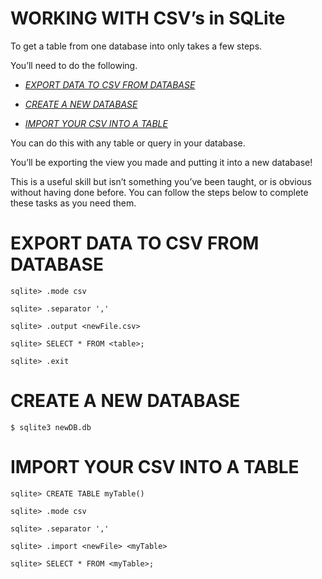 WORKING WITH CSV’s in SQLite
============================

To get a table from one database into only takes a few steps.

You’ll need to do the following.

-   [*EXPORT DATA TO CSV FROM DATABASE*](#export-data-to-csv-from-database)

-   [*CREATE A NEW DATABASE*](#create-a-new-database)

-   [*IMPORT YOUR CSV INTO A TABLE*](#import-your-csv-into-a-table)

You can do this with any table or query in your database.

You’ll be exporting the view you made and putting it into a new
database!

This is a useful skill but isn’t something you’ve been taught, or is
obvious without having done before. You can follow the steps below to
complete these tasks as you need them.

EXPORT DATA TO CSV FROM DATABASE
================================
```
sqlite> .mode csv

sqlite> .separator ','

sqlite> .output <newFile.csv>

sqlite> SELECT * FROM <table>;

sqlite> .exit
```

CREATE A NEW DATABASE
=====================
```
$ sqlite3 newDB.db
```
IMPORT YOUR CSV INTO A TABLE
============================
```
sqlite> CREATE TABLE myTable()

sqlite> .mode csv

sqlite> .separator ','

sqlite> .import <newFile> <myTable>

sqlite> SELECT * FROM <myTable>;
```